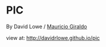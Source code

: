 # PIC

By David Lowe / [Mauricio Giraldo](https://github.com/mgiraldo)

view at: http://davidrlowe.github.io/pic
